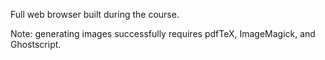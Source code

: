 Full web browser built during the course. 

Note: generating images successfully requires pdfTeX, ImageMagick, and Ghostscript.
